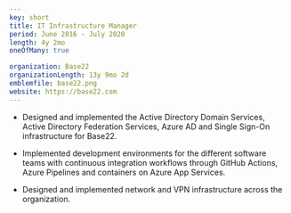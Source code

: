 ```yaml
---
key: short
title: IT Infrastructure Manager
period: June 2016 - July 2020
length: 4y 2mo
oneOfMany: true

organization: Base22
organizationLength: 13y 9mo 2d
emblemfile: base22.png
website: https://base22.com
---
```

* Designed and implemented the Active Directory Domain Services, Active Directory Federation Services, Azure AD and Single Sign-On infrastructure for Base22.

* Implemented development environments for the different software teams with continuous integration workflows through GitHub Actions, Azure Pipelines and containers on Azure App Services.

* Designed and implemented network and VPN infrastructure across the organization.